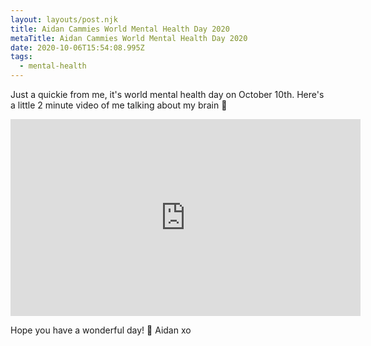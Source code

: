 ```yaml
---
layout: layouts/post.njk
title: Aidan Cammies World Mental Health Day 2020
metaTitle: Aidan Cammies World Mental Health Day 2020
date: 2020-10-06T15:54:08.995Z
tags:
  - mental-health
---
```

Just a quickie from me, it's world mental health day on October 10th. Here's a little 2 minute video of me talking about my brain 🧠 

<iframe width="560" height="315" src="https://www.youtube.com/embed/p8xDt06q3Nc" frameborder="0" allow="accelerometer; autoplay; encrypted-media; gyroscope; picture-in-picture" allowfullscreen></iframe>

Hope you have a wonderful day! 💖
Aidan xo 
